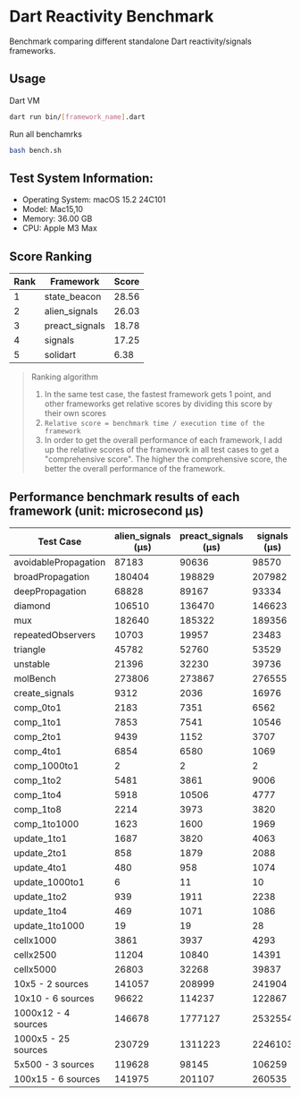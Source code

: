 # Dart Reactivity Benchmark

Benchmark comparing different standalone Dart reactivity/signals frameworks.

## Usage

Dart VM
```bash
dart run bin/[framework_name].dart
```

Run all benchamrks
```bash
bash bench.sh
```

## Test System Information:
  - Operating System: macOS 15.2 24C101
  - Model: Mac15,10
  - Memory: 36.00 GB
  - CPU: Apple M3 Max

## Score Ranking

| Rank | Framework | Score |
|---|---|---|
| 1 | state_beacon | 28.56 |
| 2 | alien_signals | 26.03 |
| 3 | preact_signals | 18.78 |
| 4 | signals | 17.25 |
| 5 | solidart | 6.38 |

> Ranking algorithm
>
> 1. In the same test case, the fastest framework gets 1 point, and other frameworks get relative scores by dividing this score by their own scores
> 2. `Relative score = benchmark time / execution time of the framework`
> 3. In order to get the overall performance of each framework, I add up the relative scores of the framework in all test cases to get a "comprehensive score". The higher the comprehensive score, the better the overall performance of the framework.
## Performance benchmark results of each framework (unit: microsecond μs)

| Test Case | alien_signals (μs) | preact_signals (μs) | signals (μs) | solidart (μs) | state_beacon (μs) |
|---|---|---|---|---|---|
| avoidablePropagation | 87183 | 90636 | 98570 | 1045651 | 89352 |
| broadPropagation | 180404 | 198829 | 207982 | 2527207 | 3014 |
| deepPropagation | 68828 | 89167 | 93334 | 936287 | 90915 |
| diamond | 106510 | 136470 | 146623 | 1646753 | 87436 |
| mux | 182640 | 185322 | 189356 | 968107 | 92272 |
| repeatedObservers | 10703 | 19957 | 23483 | 106056 | 24701 |
| triangle | 45782 | 52760 | 53529 | 552774 | 41389 |
| unstable | 21396 | 32230 | 39736 | 164429 | 6060 |
| molBench | 273806 | 273867 | 276555 | 956213 | 409 |
| create_signals | 9312 | 2036 | 16976 | 28952 | 27562 |
| comp_0to1 | 2183 | 7351 | 6562 | 9330 | 23123 |
| comp_1to1 | 7853 | 7541 | 10546 | 16013 | 19276 |
| comp_2to1 | 9439 | 1152 | 3707 | 18074 | 12546 |
| comp_4to1 | 6854 | 6580 | 1069 | 8066 | 7140 |
| comp_1000to1 | 2 | 2 | 2 | 1983 | 18 |
| comp_1to2 | 5481 | 3861 | 9006 | 16981 | 20799 |
| comp_1to4 | 5918 | 10506 | 4777 | 10043 | 19945 |
| comp_1to8 | 2214 | 3973 | 3820 | 11254 | 20304 |
| comp_1to1000 | 1623 | 1600 | 1969 | 8932 | 18627 |
| update_1to1 | 1687 | 3820 | 4063 | 18745 | 2959 |
| update_2to1 | 858 | 1879 | 2088 | 9474 | 1406 |
| update_4to1 | 480 | 958 | 1074 | 4729 | 710 |
| update_1000to1 | 6 | 11 | 10 | 54 | 8 |
| update_1to2 | 939 | 1911 | 2238 | 9654 | 1462 |
| update_1to4 | 469 | 1071 | 1086 | 4698 | 796 |
| update_1to1000 | 19 | 19 | 28 | 116 | 189 |
| cellx1000 | 3861 | 3937 | 4293 | 71858 | 2732 |
| cellx2500 | 11204 | 10840 | 14391 | 212547 | 10051 |
| cellx5000 | 26803 | 32268 | 39837 | 547031 | 38313 |
| 10x5 - 2 sources | 141057 | 208999 | 241904 | 1290003 | 140556 |
| 10x10 - 6 sources | 96622 | 114237 | 122867 | 1255346 | 99489 |
| 1000x12 - 4 sources | 146678 | 1777127 | 2532554 | 2016302 | 181762 |
| 1000x5 - 25 sources | 230729 | 1311223 | 2246103 | 2572250 | 241096 |
| 5x500 - 3 sources | 119628 | 98145 | 106259 | 970439 | 117765 |
| 100x15 - 6 sources | 141975 | 201107 | 260535 | 1397397 | 138507 |
